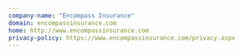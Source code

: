 ```yaml
---
company-name: "Encompass Insurance"
domain: encompassinsurance.com
home: http://www.encompassinsurance.com
privacy-policy: https://www.encompassinsurance.com/privacy.aspx
---
```




